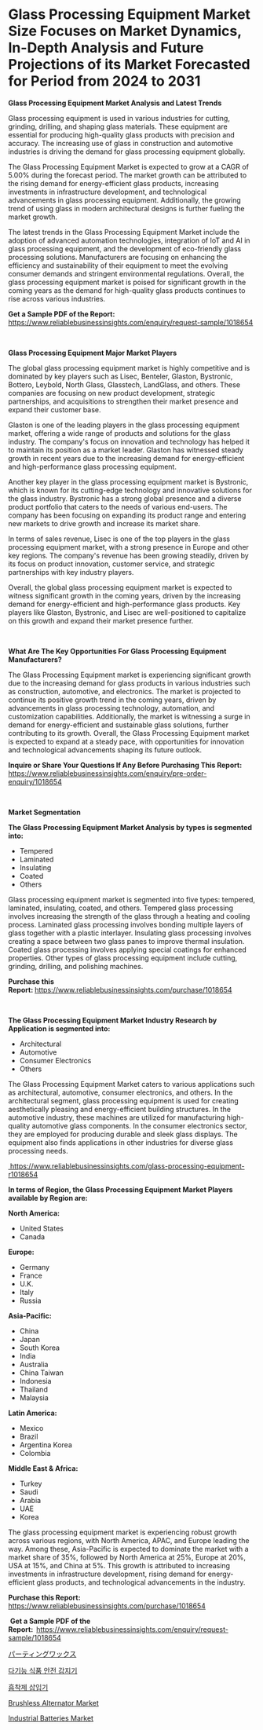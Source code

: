 <p><h1>Glass Processing Equipment Market Size Focuses on Market Dynamics, In-Depth Analysis and Future Projections of its Market Forecasted for Period from 2024 to 2031</h1></p><p><strong>Glass Processing Equipment Market Analysis and Latest Trends</strong></p>
<p><p>Glass processing equipment is used in various industries for cutting, grinding, drilling, and shaping glass materials. These equipment are essential for producing high-quality glass products with precision and accuracy. The increasing use of glass in construction and automotive industries is driving the demand for glass processing equipment globally.</p><p>The Glass Processing Equipment Market is expected to grow at a CAGR of 5.00% during the forecast period. The market growth can be attributed to the rising demand for energy-efficient glass products, increasing investments in infrastructure development, and technological advancements in glass processing equipment. Additionally, the growing trend of using glass in modern architectural designs is further fueling the market growth.</p><p>The latest trends in the Glass Processing Equipment Market include the adoption of advanced automation technologies, integration of IoT and AI in glass processing equipment, and the development of eco-friendly glass processing solutions. Manufacturers are focusing on enhancing the efficiency and sustainability of their equipment to meet the evolving consumer demands and stringent environmental regulations. Overall, the glass processing equipment market is poised for significant growth in the coming years as the demand for high-quality glass products continues to rise across various industries.</p></p>
<p><strong>Get a Sample PDF of the Report:&nbsp;</strong> <a href="https://www.reliablebusinessinsights.com/enquiry/request-sample/1018654">https://www.reliablebusinessinsights.com/enquiry/request-sample/1018654</a></p>
<p>&nbsp;</p>
<p><strong>Glass Processing Equipment Major Market Players</strong></p>
<p><p>The global glass processing equipment market is highly competitive and is dominated by key players such as Lisec, Benteler, Glaston, Bystronic, Bottero, Leybold, North Glass, Glasstech, LandGlass, and others. These companies are focusing on new product development, strategic partnerships, and acquisitions to strengthen their market presence and expand their customer base.</p><p>Glaston is one of the leading players in the glass processing equipment market, offering a wide range of products and solutions for the glass industry. The company's focus on innovation and technology has helped it to maintain its position as a market leader. Glaston has witnessed steady growth in recent years due to the increasing demand for energy-efficient and high-performance glass processing equipment.</p><p>Another key player in the glass processing equipment market is Bystronic, which is known for its cutting-edge technology and innovative solutions for the glass industry. Bystronic has a strong global presence and a diverse product portfolio that caters to the needs of various end-users. The company has been focusing on expanding its product range and entering new markets to drive growth and increase its market share.</p><p>In terms of sales revenue, Lisec is one of the top players in the glass processing equipment market, with a strong presence in Europe and other key regions. The company's revenue has been growing steadily, driven by its focus on product innovation, customer service, and strategic partnerships with key industry players.</p><p>Overall, the global glass processing equipment market is expected to witness significant growth in the coming years, driven by the increasing demand for energy-efficient and high-performance glass products. Key players like Glaston, Bystronic, and Lisec are well-positioned to capitalize on this growth and expand their market presence further.</p></p>
<p>&nbsp;</p>
<p><strong>What Are The Key Opportunities For Glass Processing Equipment Manufacturers?</strong></p>
<p><p>The Glass Processing Equipment market is experiencing significant growth due to the increasing demand for glass products in various industries such as construction, automotive, and electronics. The market is projected to continue its positive growth trend in the coming years, driven by advancements in glass processing technology, automation, and customization capabilities. Additionally, the market is witnessing a surge in demand for energy-efficient and sustainable glass solutions, further contributing to its growth. Overall, the Glass Processing Equipment market is expected to expand at a steady pace, with opportunities for innovation and technological advancements shaping its future outlook.</p></p>
<p><strong>Inquire or Share Your Questions If Any Before Purchasing This Report:</strong> <a href="https://www.reliablebusinessinsights.com/enquiry/pre-order-enquiry/1018654">https://www.reliablebusinessinsights.com/enquiry/pre-order-enquiry/1018654</a></p>
<p>&nbsp;</p>
<p><strong>Market Segmentation</strong></p>
<p><strong>The Glass Processing Equipment Market Analysis by types is segmented into:</strong></p>
<p><ul><li>Tempered</li><li>Laminated</li><li>Insulating</li><li>Coated</li><li>Others</li></ul></p>
<p><p>Glass processing equipment market is segmented into five types: tempered, laminated, insulating, coated, and others. Tempered glass processing involves increasing the strength of the glass through a heating and cooling process. Laminated glass processing involves bonding multiple layers of glass together with a plastic interlayer. Insulating glass processing involves creating a space between two glass panes to improve thermal insulation. Coated glass processing involves applying special coatings for enhanced properties. Other types of glass processing equipment include cutting, grinding, drilling, and polishing machines.</p></p>
<p><strong>Purchase this Report:&nbsp;</strong><a href="https://www.reliablebusinessinsights.com/purchase/1018654">https://www.reliablebusinessinsights.com/purchase/1018654</a></p>
<p>&nbsp;</p>
<p><strong>The Glass Processing Equipment Market Industry Research by Application is segmented into:</strong></p>
<p><ul><li>Architectural</li><li>Automotive</li><li>Consumer Electronics</li><li>Others</li></ul></p>
<p><p>The Glass Processing Equipment Market caters to various applications such as architectural, automotive, consumer electronics, and others. In the architectural segment, glass processing equipment is used for creating aesthetically pleasing and energy-efficient building structures. In the automotive industry, these machines are utilized for manufacturing high-quality automotive glass components. In the consumer electronics sector, they are employed for producing durable and sleek glass displays. The equipment also finds applications in other industries for diverse glass processing needs.</p></p>
<p><a href="https://www.reliablebusinessinsights.com/glass-processing-equipment-r1018654">&nbsp;https://www.reliablebusinessinsights.com/glass-processing-equipment-r1018654</a></p>
<p><strong>In terms of Region, the Glass Processing Equipment Market Players available by Region are:</strong></p>
<p>
    <p> <strong> North America: </strong>
        <ul>
            <li>United States</li>
            <li>Canada</li>
        </ul>
        </p> 
    <p> <strong> Europe: </strong>
        <ul>
            <li>Germany</li>
            <li>France</li>
            <li>U.K.</li>
            <li>Italy</li>
            <li>Russia</li>
        </ul>
        </p> 
    <p> <strong> Asia-Pacific: </strong>
        <ul>
            <li>China</li>
            <li>Japan</li>
            <li>South Korea</li>
            <li>India</li>
            <li>Australia</li>
            <li>China Taiwan</li>
            <li>Indonesia</li>
            <li>Thailand</li>
            <li>Malaysia</li>
        </ul>
        </p> 
    <p> <strong> Latin America: </strong>
        <ul>
            <li>Mexico</li>
            <li>Brazil</li>
            <li>Argentina Korea</li>
            <li>Colombia</li>
        </ul>
        </p> 
    <p> <strong> Middle East & Africa: </strong>
        <ul>
            <li>Turkey</li>
            <li>Saudi</li>
            <li>Arabia</li>
            <li>UAE</li>
            <li>Korea</li>
        </ul>
    </p>
    </p>
<p><p>The glass processing equipment market is experiencing robust growth across various regions, with North America, APAC, and Europe leading the way. Among these, Asia-Pacific is expected to dominate the market with a market share of 35%, followed by North America at 25%, Europe at 20%, USA at 15%, and China at 5%. This growth is attributed to increasing investments in infrastructure development, rising demand for energy-efficient glass products, and technological advancements in the industry.</p></p>
<p><strong>Purchase this Report: </strong><a href="https://www.reliablebusinessinsights.com/purchase/1018654">https://www.reliablebusinessinsights.com/purchase/1018654</a></p>
<p>&nbsp;<strong>Get a Sample PDF of the Report:&nbsp;&nbsp;</strong><a href="https://www.reliablebusinessinsights.com/enquiry/request-sample/1018654">https://www.reliablebusinessinsights.com/enquiry/request-sample/1018654</a></p>
<p><strong></strong></p>
<p><p><a href="https://github.com/ddwcuskozol07187/Market-Research-Report-List-2/blob/main/3124682151897.md">パーティングワックス</a></p><p><a href="https://github.com/khytkeqagplkzqvh/Market-Research-Report-List-2/blob/main/9820348161802.md">다기능 식품 안전 감지기</a></p><p><a href="https://github.com/TimmyMann6767/Market-Research-Report-List-2/blob/main/8102043161803.md">흡착제 삽입기</a></p><p><a href="https://github.com/mdhefjumiah/Market-Research-Report-List-1/blob/main/brushless-alternator-market.md">Brushless Alternator Market</a></p><p><a href="https://github.com/nusratjahan12006/Market-Research-Report-List-1/blob/main/industrial-batteries-market.md">Industrial Batteries Market</a></p></p>